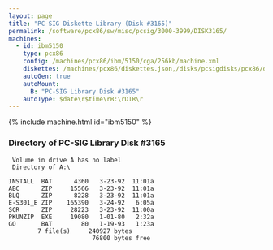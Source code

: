 ```yaml
---
layout: page
title: "PC-SIG Diskette Library (Disk #3165)"
permalink: /software/pcx86/sw/misc/pcsig/3000-3999/DISK3165/
machines:
  - id: ibm5150
    type: pcx86
    config: /machines/pcx86/ibm/5150/cga/256kb/machine.xml
    diskettes: /machines/pcx86/diskettes.json,/disks/pcsigdisks/pcx86/diskettes.json
    autoGen: true
    autoMount:
      B: "PC-SIG Library Disk #3165"
    autoType: $date\r$time\rB:\rDIR\r
---
```


{% include machine.html id="ibm5150" %}

### Directory of PC-SIG Library Disk #3165

     Volume in drive A has no label
     Directory of A:\

    INSTALL  BAT      4360   3-23-92  11:01a
    ABC      ZIP     15566   3-23-92  11:01a
    BLQ      ZIP      8228   3-23-92  11:01a
    E-S301_E ZIP    165390   3-24-92   6:05a
    SCR      ZIP     28223   3-23-92  11:00a
    PKUNZIP  EXE     19080   1-01-80   2:32a
    GO       BAT        80   1-19-93   1:23a
            7 file(s)     240927 bytes
                           76800 bytes free
